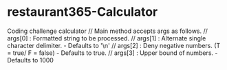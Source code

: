 # restaurant365-Calculator
Coding challenge calculator
// Main method accepts args as follows.
        // args[0] : Formatted string to be processed.
        // args[1] : Alternate single character delimiter. - Defaults to '\n'
        // args[2] : Deny negative numbers. (T = true/ F = false) - Defaults to true.
        // args[3] : Upper bound of numbers. - Defaults to 1000
